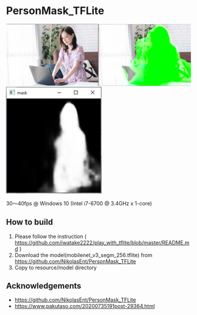 # PersonMask_TFLite
![result](00_doc/result.jpg)
![mask](00_doc/mask.jpg)

30～40fps @ Windows 10 (Intel i7-6700 @ 3.4GHz x 1-core)

## How to build
1. Please follow the instruction ( https://github.com/iwatake2222/play_with_tflite/blob/master/README.md )
2. Download the model(mobilenet_v3_segm_256.tflite) from https://github.com/NikolasEnt/PersonMask_TFLite
3. Copy to resource/model directory

## Acknowledgements
- https://github.com/NikolasEnt/PersonMask_TFLite
- https://www.pakutaso.com/20200735191post-29364.html
